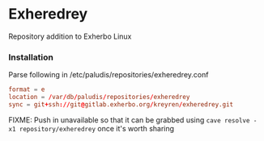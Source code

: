 # Exheredrey
Repository addition to Exherbo Linux

### Installation

Parse following in /etc/paludis/repositories/exheredrey.conf
```conf
format = e
location = /var/db/paludis/repositories/exheredrey
sync = git+ssh://git@gitlab.exherbo.org/kreyren/exheredrey.git
```

FIXME: Push in unavailable so that it can be grabbed using `cave resolve -x1 repository/exheredrey` once it's worth sharing